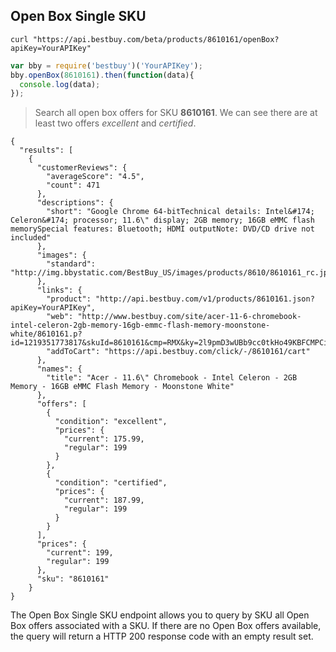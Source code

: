 ## Open Box Single SKU
```shell
curl "https://api.bestbuy.com/beta/products/8610161/openBox?apiKey=YourAPIKey"
```
```javascript
var bby = require('bestbuy')('YourAPIKey');
bby.openBox(8610161).then(function(data){
  console.log(data);
});
```
> Search all open box offers for SKU **8610161**. We can see there are at least two offers *excellent* and *certified*.

```json-doc
{
  "results": [
    {
      "customerReviews": {
        "averageScore": "4.5",
        "count": 471
      },
      "descriptions": {
        "short": "Google Chrome 64-bitTechnical details: Intel&#174; Celeron&#174; processor; 11.6\" display; 2GB memory; 16GB eMMC flash memorySpecial features: Bluetooth; HDMI outputNote: DVD/CD drive not included"
      },
      "images": {
        "standard": "http://img.bbystatic.com/BestBuy_US/images/products/8610/8610161_rc.jpg"
      },
      "links": {
        "product": "http://api.bestbuy.com/v1/products/8610161.json?apiKey=YourAPIKey",
        "web": "http://www.bestbuy.com/site/acer-11-6-chromebook-intel-celeron-2gb-memory-16gb-emmc-flash-memory-moonstone-white/8610161.p?id=1219351773817&skuId=8610161&cmp=RMX&ky=2l9pmD3wUBb9cc0tkHo49KBFCMPCiIPY4#tab=buyingOptions",
        "addToCart": "https://api.bestbuy.com/click/-/8610161/cart"
      },
      "names": {
        "title": "Acer - 11.6\" Chromebook - Intel Celeron - 2GB Memory - 16GB eMMC Flash Memory - Moonstone White"
      },
      "offers": [
        {
          "condition": "excellent",
          "prices": {
            "current": 175.99,
            "regular": 199
          }
        },
        {
          "condition": "certified",
          "prices": {
            "current": 187.99,
            "regular": 199
          }
        }
      ],
      "prices": {
        "current": 199,
        "regular": 199
      },
      "sku": "8610161"
    }
}
```
The Open Box Single SKU endpoint allows you to query by SKU all Open Box offers associated with a SKU. If there are no Open Box offers available, the query will return a HTTP 200 response code with an empty result set.

